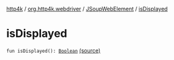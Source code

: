[http4k](../../index.md) / [org.http4k.webdriver](../index.md) / [JSoupWebElement](index.md) / [isDisplayed](./is-displayed.md)

# isDisplayed

`fun isDisplayed(): `[`Boolean`](https://kotlinlang.org/api/latest/jvm/stdlib/kotlin/-boolean/index.html) [(source)](https://github.com/http4k/http4k/blob/master/http4k-testing-webdriver/src/main/kotlin/org/http4k/webdriver/JSoupWebElement.kt#L28)